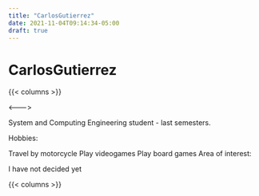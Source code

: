```yaml
---
title: "CarlosGutierrez"
date: 2021-11-04T09:14:34-05:00
draft: true
---
```


# CarlosGutierrez

{{< columns >}}


<--->


System and Computing Engineering student - last semesters.

Hobbies:

Travel by motorcycle
Play videogames
Play board games
Area of interest:

I have not decided yet

{{< columns >}}

